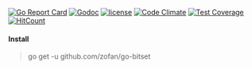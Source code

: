 [![Go Report Card](https://goreportcard.com/badge/github.com/zofan/go-bitset)](https://goreportcard.com/report/github.com/zofan/go-bitset)
[![Godoc](http://img.shields.io/badge/godoc-reference-blue.svg?style=flat)](https://godoc.org/github.com/zofan/go-bitset)
[![license](http://img.shields.io/badge/license-MIT-red.svg?style=flat)](https://raw.githubusercontent.com/zofan/go-bitset/master/LICENSE)
[![Code Climate](https://codeclimate.com/github/zofan/go-bitset/badges/gpa.svg)](https://codeclimate.com/github/zofan/go-bitset)
[![Test Coverage](https://codeclimate.com/github/zofan/go-bitset/badges/coverage.svg)](https://codeclimate.com/github/zofan/go-bitset)
[![HitCount](http://hits.dwyl.io/zofan/go-bitset.svg)](http://hits.dwyl.io/zofan/go-bitset)

#### Install

> go get -u github.com/zofan/go-bitset
